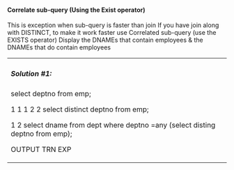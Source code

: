 #### Correlate sub-query (Using the Exist operator)
This is exception when sub-query is faster than join
If you have join along with DISTINCT, to make it work faster use Correlated sub-query (use the EXISTS operator)
Display the DNAMEs that contain employees & the DNAMEs that do contain employees

<table>
<tr>
<td>

##### Solution #1: 
select deptno from emp;

1
1
1
2
2
select distinct deptno from emp;

1
2
select dname from dept
where deptno =any
(select disting deptno from emp);

OUTPUT
TRN
EXP
